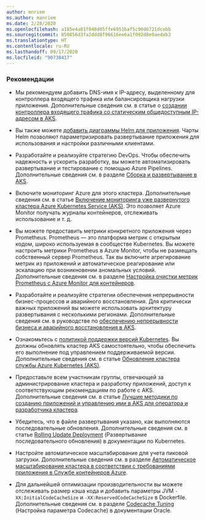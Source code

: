 ```yaml
---
author: mnriem
ms.author: manriem
ms.date: 2/28/2020
ms.openlocfilehash: a185e4a01f048d05ffe6951baf5c90d6721dcebb
ms.sourcegitcommit: 850856d3fa2ddd8f96616ee6a1f092d8e0aedab3
ms.translationtype: HT
ms.contentlocale: ru-RU
ms.lasthandoff: 09/17/2020
ms.locfileid: "90738417"
---
```

### <a name="recommendations"></a>Рекомендации

* Мы рекомендуем добавить DNS-имя к IP-адресу, выделенному для контроллера входящего трафика или балансировщика нагрузки приложения. Дополнительные сведения см. в статье о [создании контроллера входящего трафика со статическим общедоступным IP-адресом в AKS](/azure/aks/ingress-static-ip).

* Вы также можете [добавить диаграммы Helm для приложения](https://helm.sh/docs/topics/charts/). Чарты Helm позволяют параметризировать развертывание приложения для использования и настройки различными клиентами.

* Разработайте и реализуйте стратегию DevOps. Чтобы обеспечить надежность и ускорить разработку, вы можете автоматизировать развертывание и тестирование с помощью Azure Pipelines. Дополнительные сведения см. в разделе [Сборка и развертывание в AKS](/azure/devops/pipelines/ecosystems/kubernetes/aks-template).

* Включите мониторинг Azure для этого кластера. Дополнительные сведения см. в статье [Включение мониторинга уже развернутого кластера Azure Kubernetes Service (AKS)](/azure/azure-monitor/insights/container-insights-enable-existing-clusters). Это позволяет Azure Monitor получать журналы контейнеров, отслеживать использование и т. д.

* Вы можете предоставить метрики конкретного приложения через Prometheus. Prometheus — это платформа метрик с открытым кодом, широко используемая в сообществе Kubernetes. Вы можете настроить метрики Prometheus в Azure Monitor, чтобы не размещать собственный сервер Prometheus. Так вы включите агрегирование метрик из приложений и автоматическое реагирование или эскалацию при возникновении аномальных условий. Дополнительные сведения см. в разделе [Настройка очистки метрик Prometheus с Azure Monitor для контейнеров](/azure/azure-monitor/insights/container-insights-prometheus-integration).

* Разработайте и реализуйте стратегии обеспечения непрерывности бизнес-процессов и аварийного восстановления. Для критически важных приложений вы можете использовать архитектуру развертывания с несколькими регионами. Дополнительные сведения см. в руководстве по [обеспечению непрерывности бизнеса и аварийного восстановления в AKS](/azure/aks/operator-best-practices-multi-region).

* Ознакомьтесь с [политикой поддержки версий Kubernetes](/azure/aks/supported-kubernetes-versions#kubernetes-version-support-policy). Вы должны обновлять кластер AKS самостоятельно, чтобы обеспечить его выполнение под управлением поддерживаемой версии. Дополнительные сведения см. в статье [Обновление кластера службы Azure Kubernetes (AKS)](/azure/aks/upgrade-cluster).

* Предоставьте всем участникам группы, отвечающей за администрирование кластера и разработку приложений, доступ к соответствующим рекомендациям по работе с AKS. Дополнительные сведения см. в статье [Лучшие методики по созданию приложений и управлению ими в AKS для оператора и разработчика кластера](/azure/aks/best-practices).

* Убедитесь, что в файле развертывания указано, как выполняются последовательные обновления. Дополнительные сведения см. в статье [Rolling Update Deployment](https://kubernetes.io/docs/concepts/workloads/controllers/deployment/#rolling-update-deployment) (Развертывание последовательного обновления) в документации по Kubernetes.

* Настройте автоматическое масштабирование для учета пиковой загрузки. Дополнительные сведения см. в разделе [Автоматическое масштабирование кластера в соответствии с требованиями приложения в Службе контейнеров Azure](/azure/aks/cluster-autoscaler).

* Для дальнейшей оптимизации производительности вы можете отслеживать размер кэша кода и добавить параметры JVM `-XX:InitialCodeCacheSize` и `-XX:ReservedCodeCacheSize` в Dockerfile. Дополнительные сведения см. в разделе [Codecache Tuning](https://docs.oracle.com/javase/8/embedded/develop-apps-platforms/codecache.htm) (Настройка параметра Codecache) в документации Oracle.
